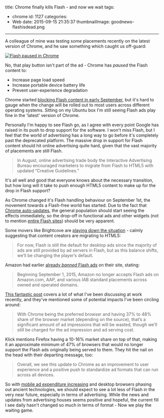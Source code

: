 title: Chrome finally kills Flash - and now we wait
tags:
  - chrome
id: 1127
categories:
  - Web
date: 2015-09-15 21:35:37
thumbnailImage: goodnews-flashisdead.png
---

A colleague of mine was testing some placements recently on the latest version of Chrome, and he saw something which caught us off-guard:

[![Flash paused in Chrome](http://perrymitchell.net/wp-content/uploads/2015/09/chrome_flash.png)](http://perrymitchell.net/wp-content/uploads/2015/09/chrome_flash.png)

No, that play button isn't part of the ad - Chrome has _paused_ the Flash content to:

*   Increase page load speed
*   Increase portable device battery life
*   Prevent user-experience degradation

Chrome started [blocking Flash content in early September](http://blogs.wsj.com/cmo/2015/08/31/google-chrome-will-begin-blocking-flash-web-ads/), but it's hard to gauge when the change will be rolled out to most users across different operating systems. Sitting on my Ubuntu box I'm still seeing Flash ads play fine in the 'latest' version of Chrome.

Personally I'm happy to see Flash go, as I agree with every point Google has raised in its push to drop support for the software. I won't miss Flash, but I feel that the world of advertising has a long way to go before it's completely past the deprecated platform. The massive drop in support for Flash content should hit online advertising quite hard, given that the vast majority of placements are still Flash.

> In August, online advertising trade body the Interactive Advertising Bureau encouraged marketers to migrate from Flash to HTML5 with updated “Creative Guidelines.”

It's all well and good that everyone knows about the necessary transition, but how long will it take to push enough HTML5 content to make up for the drop in Flash support?

As Chrome changed it's Flash handling behaviour on September 1st, the movement towards a Flash-free world has started. Due to the fact that [Chrome auto-updates](https://support.google.com/chrome/answer/95414?hl=en), the general population should start seeing the effects immediately, so the drop-off in functional ads and other widgets (not to mention [entire Flash sites](http://www.zombo.com/)) should be very apparent.

Some movers like Brightcove are [playing down the situation](https://blog.brightcove.com/en/2015/09/chrome-pauses-flash-time-switch-next-generation-html5-player) - calmly suggesting that content creators are migrating to HTML5:

> For now, Flash is still the default for desktop ads since the majority of ads are still provided by ad servers in Flash, but as this balance shifts, we’ll be changing the player’s default.

Amazon had earlier [already _banned_ Flash ads](http://consumerist.com/2015/08/20/amazon-bans-ads-using-adobe-flash-from-its-sites/) on their site, stating:

> Beginning September 1, 2015, Amazon no longer accepts Flash ads on Amazon.com, AAP, and various IAB standard placements across owned and operated domains.

[This fantastic post](https://www.klick.com/health/news/blog/sem-media/press-pause-google-chrome-and-flash-ads/) covers a lot of what I've been discussing at work recently, and they've mentioned some of potential impacts I've been circling around:

> With Chrome being the preferred browser and having 37% to 48% share of the browser market (depending on the source), that’s a significant amount of ad impressions that will be wasted, though we’ll still be charged for the ad impression and ad serving cost.

Klick mentions Firefox having a 10-16% market share on top of that, making it an approximate minimum of 47% of browsers that would no longer support the Flash ads originally being served to them. They hit the nail on the head with their departing message, too:

> Overall, we see this update to Chrome as an improvement to user experience and a positive push to standardize ad formats that can run across all devices.

So with [mobile ad expenditure increasing](http://www.emarketer.com/Article/Mobile-Will-Account-72-of-US-Digital-Ad-Spend-by-2019/1012258) and desktop browsers phasing out ancient technologies, we should expect to see a lot less of Flash in the very near future, especially in terms of advertising. While the news and updates from advertising houses seems positive and hopeful, the current fill I see daily hasn't changed so much in terms of format - Now we play the waiting game.